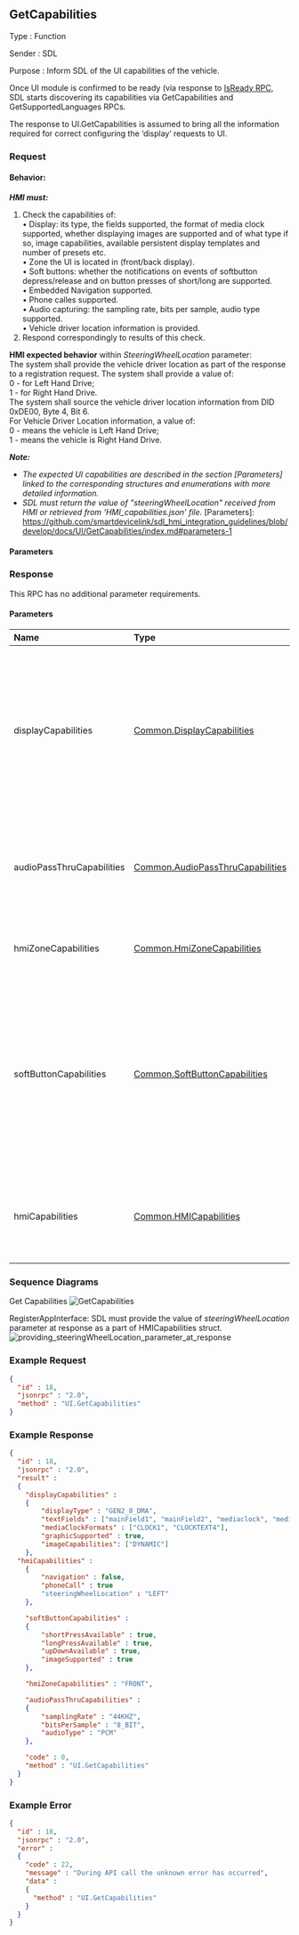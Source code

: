 ## GetCapabilities

Type
: Function

Sender
: SDL

Purpose
: Inform SDL of the UI capabilities of the vehicle.

Once UI module is confirmed to be ready (via response to [IsReady RPC], SDL starts discovering its capabilities via GetCapabilities and GetSupportedLanguages RPCs.   

The response to UI.GetCapabilities is assumed to bring all the information required for correct configuring the ‘display’ requests to UI.   

[IsReady RPC]: https://github.com/DrachenkoAnastasiia/sdl_hmi_integration_guidelines/blob/develop/docs/Navigation/IsReady/index.md#isready   
  

### Request   

#### Behavior:   
_**HMI must:**_   
1)	Check the capabilities of:   
•	Display: its type, the fields supported, the format of media clock supported, whether displaying images are supported and of what type if so, image capabilities, available persistent display templates and number of presets etc.   
•	Zone the UI is located in (front/back display).   
•	Soft buttons: whether the notifications on events of softbutton depress/release and on button presses of short/long are supported.   
•	Embedded Navigation supported.   
•	Phone calles supported.   
•	Audio capturing: the sampling rate, bits per sample, audio type supported.   
• Vehicle driver location information is provided.   
2)	Respond correspondingly to results of this check.   

**HMI expected behavior** within _SteeringWheelLocation_ parameter:   
The system shall provide the vehicle driver location as part of the response to a registration request.
The system shall provide a value of:   
0 - for Left Hand Drive;   
1 - for Right Hand Drive.   
The system shall source the vehicle driver location information from DID 0xDE00, Byte 4, Bit 6.   
For Vehicle Driver Location information, a value of:   
0 - means the vehicle is Left Hand Drive;   
1 - means the vehicle is Right Hand Drive.   

_**Note:**_   
- _The expected UI capabilities are described in the section [Parameters] linked to the corresponding structures and enumerations with more detailed information._   
- _SDL must return the value of "steeringWheelLocation" received from HMI or retrieved from 'HMI_capabilities.json' file._
[Parameters]: https://github.com/smartdevicelink/sdl_hmi_integration_guidelines/blob/develop/docs/UI/GetCapabilities/index.md#parameters-1


#### Parameters

### Response   

This RPC has no additional parameter requirements.

#### Parameters

|Name|Type|Mandatory|Additional|Description|
|:---|:---|:--------|:---------|:----------|
|displayCapabilities|[Common.DisplayCapabilities]|true|-|The capabilities of HMI\`s display: its type, supported textfields, whether the graphics displaying is supported, the supported formats of media clock.|
|audioPassThruCapabilities|[Common.AudioPassThruCapabilities]|true|-|Specifies the capabilities of audio capturing: sampling rate, bits per sample, audio type.|
|hmiZoneCapabilities|[Common.HmiZoneCapabilities]|true|-|Specifies HMI Zones in the vehicle (front/back).|
|softButtonCapabilities|[Common.SoftButtonCapabilities]|false|Array = true<br>minsize = 1<br>maxsize = 100|Must be returned if the platform supports on-screen soft buttons. Contains the soft buttons capabilities: whether the up/down events, long/short press, referencing image are supported.|
|hmiCapabilities|[Common.HMICapabilities]|false|-|Specifies the HMI capabilities of navigation and phonecall support.|

[Common.DisplayCapabilities]: https://github.com/smartdevicelink/sdl_hmi_integration_guidelines/blob/develop/docs/Common/Structs/index.md#displaycapabilities
[Common.AudioPassThruCapabilities]: https://github.com/smartdevicelink/sdl_hmi_integration_guidelines/blob/develop/docs/Common/Structs/index.md#audiopassthrucapabilities
[Common.HmiZoneCapabilities]: https://github.com/smartdevicelink/sdl_hmi_integration_guidelines/blob/develop/docs/Common/Enums/index.md#hmizonecapabilities
[Common.SoftButtonCapabilities]: https://github.com/smartdevicelink/sdl_hmi_integration_guidelines/blob/develop/docs/Common/Structs/index.md#softbuttoncapabilities
[Common.HMICapabilities]: https://github.com/smartdevicelink/sdl_hmi_integration_guidelines/blob/develop/docs/Common/Structs/index.md#hmicapabilities

### Sequence Diagrams

Get Capabilities
![GetCapabilities](./assets/GetCapabilities.png)

RegisterAppInterface: SDL must provide the value of _steeringWheelLocation_ parameter at response as a part of HMICapabilities struct.
![providing_steeringWheelLocation_parameter_at_response](./assets/providing_steeringWheelLocation_parameter_at_response.png)

### Example Request

```json
{
  "id" : 18,
  "jsonrpc" : "2.0",
  "method" : "UI.GetCapabilities"
}
```
### Example Response

```json
{
  "id" : 18,
  "jsonrpc" : "2.0",
  "result" :
  {
    "displayCapabilities" :
    {
        "displayType" : "GEN2_8_DMA",
        "textFields" : ["mainField1", "mainField2", "mediaclock", "mediaTrack", "alertText1", "alertText2", "alertText3", "scrollableMessageBody", "initialInteractionText", "navigationText1", "navigationText2", "audioPassThruDisplayText1", "audioPassThruDisplayText2", "notificationText"],
        "mediaClockFormats" : ["CLOCK1", "CLOCKTEXT4"],
        "graphicSupported" : true,
        "imageCapabilities": ["DYNAMIC"]
    },
  "hmiCapabilities" :
    {
        "navigation" : false,
        "phoneCall" : true
        "steeringWheelLocation" : "LEFT"
    },

    "softButtonCapabilities" :
    {
        "shortPressAvailable" : true,
        "longPressAvailable" : true,
        "upDownAvailable" : true,
        "imageSupported" : true
    },

    "hmiZoneCapabilities" : "FRONT",

    "audioPassThruCapabilities" :
    {
        "samplingRate" : "44KHZ",
        "bitsPerSample" : "8_BIT",
        "audioType" : "PCM"
    },

    "code" : 0,
    "method" : "UI.GetCapabilities"
  }
}
```

### Example Error

```json
{
  "id" : 18,
  "jsonrpc" : "2.0",
  "error" :
  {
    "code" : 22,
    "message" : "During API call the unknown error has occurred",
    "data" :
    {
      "method" : "UI.GetCapabilities"
    }
  }
}
```

